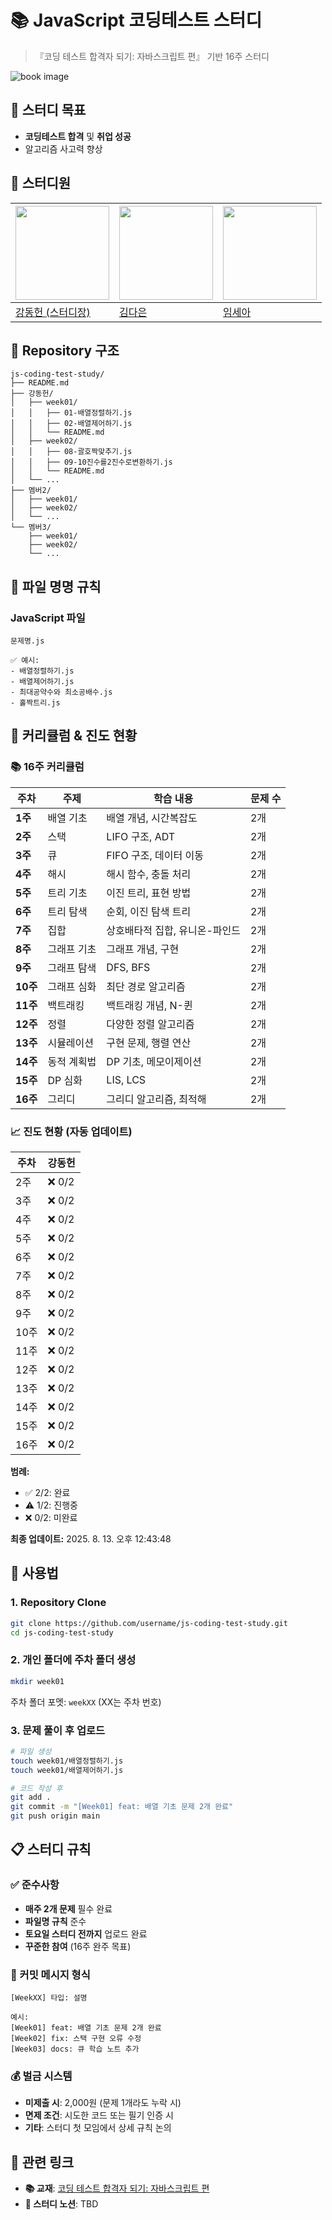 # 📚 JavaScript 코딩테스트 스터디

> 『코딩 테스트 합격자 되기: 자바스크립트 편』 기반 16주 스터디

![book image](https://contents.kyobobook.co.kr/sih/fit-in/458x0/pdt/9791191905885.jpg)

## 🎯 스터디 목표
- **코딩테스트 합격** 및 **취업 성공**
- 알고리즘 사고력 향상


## 👥 스터디원
| <a href="https://github.com/daniel2231"><img src="https://avatars.githubusercontent.com/u/39212398?v=4" width="150px"/></a> | <a href="https://github.com/dani1552"><img src="https://avatars.githubusercontent.com/u/150661115?v=4" width="150px"/></a> | <a href="https://github.com/seah526"><img src="https://avatars.githubusercontent.com/u/50127687?v=4" width="150px"/></a> |
| --- | --- | --- |
| [강동헌 (스터디장)](https://github.com/daniel2231) | [김다은](https://github.com/dani1552) | [임세아](https://github.com/seah526) |


## 📁 Repository 구조

```
js-coding-test-study/
├── README.md
├── 강동헌/
│   ├── week01/
│   │   ├── 01-배열정렬하기.js
│   │   ├── 02-배열제어하기.js
│   │   └── README.md
│   ├── week02/
│   │   ├── 08-괄호짝맞추기.js
│   │   ├── 09-10진수를2진수로변환하기.js
│   │   └── README.md
│   └── ...
├── 멤버2/
│   ├── week01/
│   ├── week02/
│   └── ...
└── 멤버3/
    ├── week01/
    ├── week02/
    └── ...
```


## 📝 파일 명명 규칙

### **JavaScript 파일**
```
문제명.js

✅ 예시:
- 배열정렬하기.js
- 배열제어하기.js
- 최대공약수와 최소공배수.js
- 홀짝트리.js
```


## 📅 커리큘럼 & 진도 현황

### **📚 16주 커리큘럼**

| 주차 | 주제 | 학습 내용 | 문제 수 |
|------|------|-----------|---------|
| **1주** | 배열 기초 | 배열 개념, 시간복잡도 | 2개 |
| **2주** | 스택 | LIFO 구조, ADT | 2개 |
| **3주** | 큐 | FIFO 구조, 데이터 이동 | 2개 |
| **4주** | 해시 | 해시 함수, 충돌 처리 | 2개 |
| **5주** | 트리 기초 | 이진 트리, 표현 방법 | 2개 |
| **6주** | 트리 탐색 | 순회, 이진 탐색 트리 | 2개 |
| **7주** | 집합 | 상호배타적 집합, 유니온-파인드 | 2개 |
| **8주** | 그래프 기초 | 그래프 개념, 구현 | 2개 |
| **9주** | 그래프 탐색 | DFS, BFS | 2개 |
| **10주** | 그래프 심화 | 최단 경로 알고리즘 | 2개 |
| **11주** | 백트래킹 | 백트래킹 개념, N-퀸 | 2개 |
| **12주** | 정렬 | 다양한 정렬 알고리즘 | 2개 |
| **13주** | 시뮬레이션 | 구현 문제, 행렬 연산 | 2개 |
| **14주** | 동적 계획법 | DP 기초, 메모이제이션 | 2개 |
| **15주** | DP 심화 | LIS, LCS | 2개 |
| **16주** | 그리디 | 그리디 알고리즘, 최적해 | 2개 |

### **📈 진도 현황** (자동 업데이트)

<!-- PROGRESS_START -->
| 주차 | 강동헌 |
|------|-------|
| 2주 | ❌ 0/2 |
| 3주 | ❌ 0/2 |
| 4주 | ❌ 0/2 |
| 5주 | ❌ 0/2 |
| 6주 | ❌ 0/2 |
| 7주 | ❌ 0/2 |
| 8주 | ❌ 0/2 |
| 9주 | ❌ 0/2 |
| 10주 | ❌ 0/2 |
| 11주 | ❌ 0/2 |
| 12주 | ❌ 0/2 |
| 13주 | ❌ 0/2 |
| 14주 | ❌ 0/2 |
| 15주 | ❌ 0/2 |
| 16주 | ❌ 0/2 |

**범례:**
- ✅ 2/2: 완료
- ⚠️ 1/2: 진행중  
- ❌ 0/2: 미완료

**최종 업데이트:** 2025. 8. 13. 오후 12:43:48
<!-- PROGRESS_END -->


## 🚀 사용법

### **1. Repository Clone**
```bash
git clone https://github.com/username/js-coding-test-study.git
cd js-coding-test-study
```

### **2. 개인 폴더에 주차 폴더 생성**
```bash
mkdir week01
```

주차 폴더 포멧: `weekXX` (XX는 주차 번호)

### **3. 문제 풀이 후 업로드**
```bash
# 파일 생성
touch week01/배열정렬하기.js
touch week01/배열제어하기.js

# 코드 작성 후
git add .
git commit -m "[Week01] feat: 배열 기초 문제 2개 완료"
git push origin main
```


## 📋 스터디 규칙

### **✅ 준수사항**
- **매주 2개 문제** 필수 완료
- **파일명 규칙** 준수
- **토요일 스터디 전까지** 업로드 완료
- **꾸준한 참여** (16주 완주 목표)

### **📝 커밋 메시지 형식**
```
[WeekXX] 타입: 설명

예시:
[Week01] feat: 배열 기초 문제 2개 완료
[Week02] fix: 스택 구현 오류 수정
[Week03] docs: 큐 학습 노트 추가
```

### **💰 벌금 시스템**
- **미제출 시**: 2,000원 (문제 1개라도 누락 시)
- **면제 조건**: 시도한 코드 또는 필기 인증 시
- **기타**: 스터디 첫 모임에서 상세 규칙 논의


## 🔗 관련 링크

- **📚 교재**: [코딩 테스트 합격자 되기: 자바스크립트 편](https://product.kyobobook.co.kr/detail/S000213641007)
- **📝 스터디 노션**: TBD